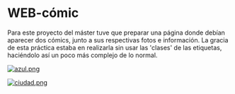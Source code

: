 # WEB-cómic
Para este proyecto del máster tuve que preparar una página donde debían aparecer dos cómics, junto a sus respectivas fotos e información.
La gracia de esta práctica estaba en realizarla sin usar las 'clases' de las etiquetas, haciéndolo así un poco más complejo de lo normal. 

[![azul.png](https://i.postimg.cc/5yqF4shr/azul.png)](https://postimg.cc/9w0f1YFP)

[![ciudad.png](https://i.postimg.cc/2549DDHF/ciudad.png)](https://postimg.cc/xk13vWVc)
